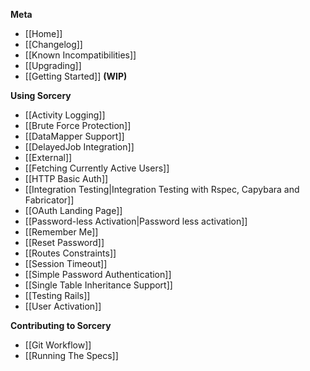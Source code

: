 **Meta**
* [[Home]]
* [[Changelog]]
* [[Known Incompatibilities]]
* [[Upgrading]]
* [[Getting Started]] **(WIP)**

**Using Sorcery**
* [[Activity Logging]]
* [[Brute Force Protection]]
* [[DataMapper Support]]
* [[DelayedJob Integration]]
* [[External]]
* [[Fetching Currently Active Users]]
* [[HTTP Basic Auth]]
* [[Integration Testing|Integration Testing with Rspec, Capybara and Fabricator]]
* [[OAuth Landing Page]]
* [[Password-less Activation|Password less activation]]
* [[Remember Me]]
* [[Reset Password]]
* [[Routes Constraints]]
* [[Session Timeout]]
* [[Simple Password Authentication]]
* [[Single Table Inheritance Support]]
* [[Testing Rails]]
* [[User Activation]]

**Contributing to Sorcery**
* [[Git Workflow]]
* [[Running The Specs]]